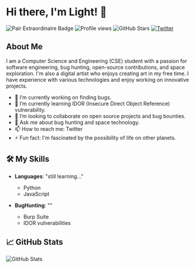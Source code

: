 # Hi there, I'm Light! 👋

![Pair Extraordinaire Badge](https://path_to_your_badge_image)
![Profile views](https://komarev.com/ghpvc/?username=Light-Yagami-01&color=blue) ![GitHub Stars](https://img.shields.io/github/stars/Light-Yagami-01?style=social) [![Twitter](https://img.shields.io/badge/Twitter-Profile-blue?logo=twitter)](https://twitter.com/_Light_Yagami_x)

## About Me

I am a Computer Science and Engineering (CSE) student with a passion for software engineering, bug hunting, open-source contributions, and space exploration. I'm also a digital artist who enjoys creating art in my free time. I have experience with various technologies and enjoy working on innovative projects.

- 🔭 I’m currently working on finding bugs.
- 🌱 I’m currently learning IDOR (Insecure Direct Object Reference) vulnerability.
- 👯 I’m looking to collaborate on open source projects and bug bounties.
- 💬 Ask me about bug hunting and space technology.
- 📫 How to reach me: Twitter
- ⚡ Fun fact: I'm fascinated by the possibility of life on other planets.

## 🛠️ My Skills

- **Languages**: "still learning..."
  - Python
  - JavaScript 

- **BugHunting**: ""
  - Burp Suite
  - IDOR vulnerabilities

## 📈 GitHub Stats

![GitHub Stats](https://github-readme-stats.vercel.app/api?username=Light-Yagami-01&show_icons=true&hide=contribs,prs&cache_seconds=86400&theme=default)
